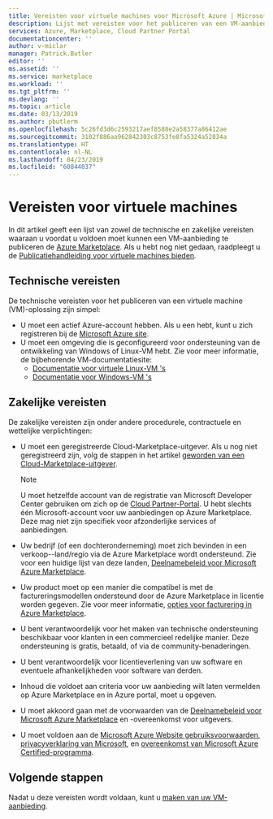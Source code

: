 ```yaml
---
title: Vereisten voor virtuele machines voor Microsoft Azure | Microsoft Docs
description: Lijst met vereisten voor het publiceren van een VM-aanbieding op Azure Marketplace.
services: Azure, Marketplace, Cloud Partner Portal
documentationcenter: ''
author: v-miclar
manager: Patrick.Butler
editor: ''
ms.assetid: ''
ms.service: marketplace
ms.workload: ''
ms.tgt_pltfrm: ''
ms.devlang: ''
ms.topic: article
ms.date: 03/13/2019
ms.author: pbutlerm
ms.openlocfilehash: 5c26fd3d6c2593217aef8588e2a58377a86412ae
ms.sourcegitcommit: 3102f886aa962842303c8753fe8fa5324a52834a
ms.translationtype: HT
ms.contentlocale: nl-NL
ms.lasthandoff: 04/23/2019
ms.locfileid: "60844037"
---
```

# <a name="virtual-machine-prerequisites"></a>Vereisten voor virtuele machines

In dit artikel geeft een lijst van zowel de technische en zakelijke vereisten waaraan u voordat u voldoen moet kunnen een VM-aanbieding te publiceren de [Azure Marketplace](https://azuremarketplace.microsoft.com/marketplace/).  Als u hebt nog niet gedaan, raadpleegt u de [Publicatiehandleiding voor virtuele machines bieden](../../marketplace-virtual-machines.md).


## <a name="technical-requirements"></a>Technische vereisten

De technische vereisten voor het publiceren van een virtuele machine (VM)-oplossing zijn simpel:

- U moet een actief Azure-account hebben. Als u een hebt, kunt u zich registreren bij de [Microsoft Azure site](https://azure.microsoft.com).  
- U moet een omgeving die is geconfigureerd voor ondersteuning van de ontwikkeling van Windows of Linux-VM hebt.  Zie voor meer informatie, de bijbehorende VM-documentatiesite:
    - [Documentatie voor virtuele Linux-VM 's](https://docs.microsoft.com/azure/virtual-machines/linux/)
    - [Documentatie voor Windows-VM 's](https://docs.microsoft.com/azure/virtual-machines/windows/)


## <a name="business-requirements"></a>Zakelijke vereisten

De zakelijke vereisten zijn onder andere procedurele, contractuele en wettelijke verplichtingen: 

<!-- TD: Aren't most of these business requirements common to all AMP offerings?  If yes, then move to higher level, perhaps to the AMP section "Become a Cloud Marketplace Publisher" -->
<!-- TD: Need references for remaining docs/business reqs!-->

- U moet een geregistreerde Cloud-Marketplace-uitgever.  Als u nog niet geregistreerd zijn, volg de stappen in het artikel [geworden van een Cloud-Marketplace-uitgever](../../become-publisher.md).

    > [!NOTE]
    > U moet hetzelfde account van de registratie van Microsoft Developer Center gebruiken om zich op de [Cloud Partner-Portal](https://cloudpartner.azure.com).
    > U hebt slechts één Microsoft-account voor uw aanbiedingen op Azure Marketplace. Deze mag niet zijn specifiek voor afzonderlijke services of aanbiedingen.
    
- Uw bedrijf (of een dochteronderneming) moet zich bevinden in een verkoop--land/regio via de Azure Marketplace wordt ondersteund.  Zie voor een huidige lijst van deze landen, [Deelnamebeleid voor Microsoft Azure Marketplace](https://azure.microsoft.com/support/legal/marketplace/participation-policies/).
- Uw product moet op een manier die compatibel is met de factureringsmodellen ondersteund door de Azure Marketplace in licentie worden gegeven.  Zie voor meer informatie, [opties voor facturering in Azure Marketplace](https://docs.microsoft.com/azure/marketplace/billing-options-azure-marketplace). 
- U bent verantwoordelijk voor het maken van technische ondersteuning beschikbaar voor klanten in een commercieel redelijke manier. Deze ondersteuning is gratis, betaald, of via de community-benaderingen.
- U bent verantwoordelijk voor licentieverlening van uw software en eventuele afhankelijkheden voor software van derden.
- Inhoud die voldoet aan criteria voor uw aanbieding wilt laten vermelden op Azure Marketplace en in Azure portal, moet u opgeven. <!-- TD: Meaning/links? -->
- U moet akkoord gaan met de voorwaarden van de [Deelnamebeleid voor Microsoft Azure Marketplace](https://azure.microsoft.com/support/legal/marketplace/participation-policies/) en -overeenkomst voor uitgevers.
- U moet voldoen aan de [Microsoft Azure Website gebruiksvoorwaarden](https://azure.microsoft.com/support/legal/website-terms-of-use/), [privacyverklaring van Microsoft](https://privacy.microsoft.com/privacystatement), en [overeenkomst van Microsoft Azure Certified-programma](https://azure.microsoft.com/support/legal/marketplace/certified-program-agreement/).


## <a name="next-steps"></a>Volgende stappen

Nadat u deze vereisten wordt voldaan, kunt u [maken van uw VM-aanbieding](./cpp-create-offer.md).
